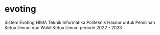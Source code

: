 # evoting
Sistem Evoting HIMA Teknik Informatika Politeknik Hasnur untuk Pemilihan Ketua Umum dan Wakil Ketua Umum periode 2022 - 2023
